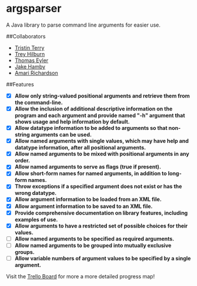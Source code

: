 # argsparser
A Java library to parse command line arguments for easier use.

##Collaborators
- [Tristin Terry](https://github.com/tristo7)
- [Trey Hilburn](https://github.com/Trey50Daniel)
- [Thomas Eyler](https://github.com/teylerjsu)
- [Jake Hamby](https://github.com/jhambey)
- [Amari Richardson](https://github.com/amariamari23)


##Features
- [x] **Allow only string-valued positional arguments and retrieve them from the command-line.**
- [x] **Allow the inclusion of additional descriptive information on the program and each argument and provide named "-h" argument that shows usage and help information by default.**
- [x] **Allow datatype information to be added to arguments so that non-string arguments can be used.**
- [x] **Allow named arguments with single values, which may have help and datatype information, after all positional arguments.**
- [x] **Allow named arguments to be mixed with positional arguments in any order.**
- [x] **Allow named arguments to serve as flags (true if present).**
- [x] **Allow short-form names for named arguments, in addition to long-form names.**
- [x] **Throw exceptions if a specified argument does not exist or has the wrong datatype.**
- [x] **Allow argument information to be loaded from an XML file.**
- [x] **Allow argument information to be saved to an XML file.**
- [x] **Provide comprehensive documentation on library features, including examples of use.**
- [x] **Allow arguments to have a restricted set of possible choices for their values.**
- [ ] **Allow named arguments to be specified as required arguments.**
- [ ] **Allow named arguments to be grouped into mutually exclusive groups.**
- [ ] **Allow variable numbers of argument values to be specified by a single argument.**

Visit the [Trello Board](https://trello.com/b/1r5ZwVXF/software-engineering-1) for more a more detailed progress map!
